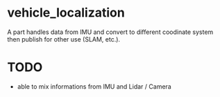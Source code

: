 # vehicle_localization

A part handles data from IMU and convert to different coodinate system then publish for other use (SLAM, etc.).

# TODO

- able to mix informations from IMU and Lidar / Camera

